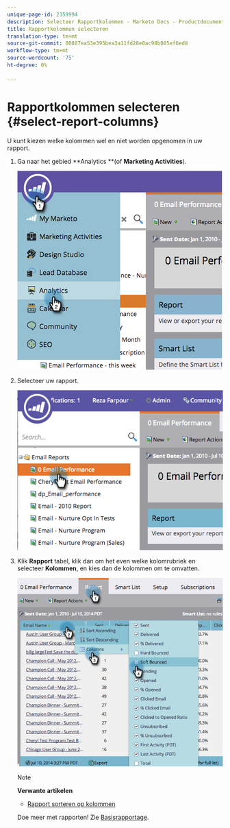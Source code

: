 ```yaml
---
unique-page-id: 2359994
description: Selecteer Rapportkolommen - Marketo Docs - Productdocumentatie
title: Rapportkolommen selecteren
translation-type: tm+mt
source-git-commit: 00887ea53e395bea3a11fd28e0ac98b085ef6ed8
workflow-type: tm+mt
source-wordcount: '75'
ht-degree: 0%

---
```



# Rapportkolommen selecteren {#select-report-columns}

U kunt kiezen welke kolommen wel en niet worden opgenomen in uw rapport.

1. Ga naar het gebied **Analytics **(of **Marketing Activities**).

   ![](assets/image2014-9-16-10-3a43-3a0.png)

1. Selecteer uw rapport.

   ![](assets/image2014-9-16-10-3a43-3a5.png)

1. Klik **Rapport** tabel, klik dan om het even welke kolomrubriek en selecteer **Kolommen**, en kies dan de kolommen om te omvatten.

   ![](assets/image2014-9-16-10-3a43-3a9.png)

   >[!NOTE]
   >
   >**Verwante artikelen**
   >
   >    
   >    
   >    * [Rapport sorteren op kolommen](sort-report-on-columns.md)


   Doe meer met rapporten! Zie [Basisrapportage](http://docs.marketo.com/display/docs/basic+reporting).

